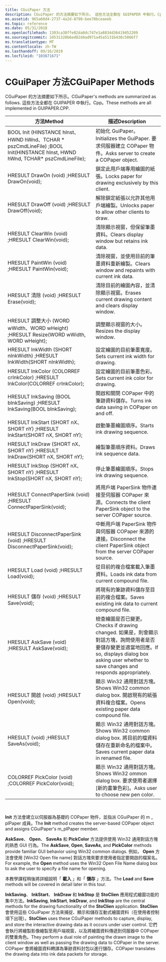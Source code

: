 ```yaml
---
title: CGuiPaper 方法
description: CGuiPaper 的方法摘要如下所示。 這些方法全都在 GUIPAPER 中執行。Cpp。
ms.assetid: 965a60d4-2737-4a2d-8790-bee70bceaeeb
ms.topic: reference
ms.date: 05/31/2018
ms.openlocfilehash: 1303ca38ffe02da0dc747e1a8834d36419452209
ms.sourcegitcommit: 2d531328b6ed82d4ad971a45a5131b430c5866f7
ms.translationtype: MT
ms.contentlocale: zh-TW
ms.lasthandoff: 09/16/2019
ms.locfileid: "103671671"
---
```

# <a name="cguipaper-methods"></a><span data-ttu-id="c62fb-104">CGuiPaper 方法</span><span class="sxs-lookup"><span data-stu-id="c62fb-104">CGuiPaper Methods</span></span>

<span data-ttu-id="c62fb-105">CGuiPaper 的方法摘要如下所示。</span><span class="sxs-lookup"><span data-stu-id="c62fb-105">CGuiPaper's methods are summarized as follows.</span></span> <span data-ttu-id="c62fb-106">這些方法全都在 GUIPAPER 中執行。Cpp。</span><span class="sxs-lookup"><span data-stu-id="c62fb-106">These methods are all implemented in GUIPAPER.CPP.</span></span>



| <span data-ttu-id="c62fb-107">方法</span><span class="sxs-lookup"><span data-stu-id="c62fb-107">Method</span></span>                                                         | <span data-ttu-id="c62fb-108">描述</span><span class="sxs-lookup"><span data-stu-id="c62fb-108">Description</span></span>                                                                                                           |
|----------------------------------------------------------------|-----------------------------------------------------------------------------------------------------------------------|
| <span data-ttu-id="c62fb-109">BOOL Init (HINSTANCE hInst、HWND hWnd、TCHAR \* pszCmdLineFile) ;</span><span class="sxs-lookup"><span data-stu-id="c62fb-109">BOOL Init(HINSTANCE hInst, HWND hWnd, TCHAR\* pszCmdLineFile);</span></span> | <span data-ttu-id="c62fb-110">初始化 GuiPaper。</span><span class="sxs-lookup"><span data-stu-id="c62fb-110">Initializes the GuiPaper.</span></span> <span data-ttu-id="c62fb-111">要求伺服器建立 COPaper 物件。</span><span class="sxs-lookup"><span data-stu-id="c62fb-111">Asks server to create a COPaper object.</span></span>                                                     |
| <span data-ttu-id="c62fb-112">HRESULT DrawOn (void) ;</span><span class="sxs-lookup"><span data-stu-id="c62fb-112">HRESULT DrawOn(void);</span></span>                                          | <span data-ttu-id="c62fb-113">鎖定此用戶端專用繪圖的紙張。</span><span class="sxs-lookup"><span data-stu-id="c62fb-113">Locks paper for drawing exclusively by this client.</span></span>                                                                   |
| <span data-ttu-id="c62fb-114">HRESULT DrawOff (void) ;</span><span class="sxs-lookup"><span data-stu-id="c62fb-114">HRESULT DrawOff(void);</span></span>                                         | <span data-ttu-id="c62fb-115">解除鎖定紙張以允許其他用戶端繪製。</span><span class="sxs-lookup"><span data-stu-id="c62fb-115">Unlocks paper to allow other clients to draw.</span></span>                                                                         |
| <span data-ttu-id="c62fb-116">HRESULT ClearWin (void) ;</span><span class="sxs-lookup"><span data-stu-id="c62fb-116">HRESULT ClearWin(void);</span></span>                                        | <span data-ttu-id="c62fb-117">清除顯示視窗，但保留筆墨資料。</span><span class="sxs-lookup"><span data-stu-id="c62fb-117">Clears display window but retains ink data.</span></span>                                                                           |
| <span data-ttu-id="c62fb-118">HRESULT PaintWin (void) ;</span><span class="sxs-lookup"><span data-stu-id="c62fb-118">HRESULT PaintWin(void);</span></span>                                        | <span data-ttu-id="c62fb-119">清除視窗，並使用目前的筆墨資料重新繪製。</span><span class="sxs-lookup"><span data-stu-id="c62fb-119">Clears window and repaints with current ink data.</span></span>                                                                     |
| <span data-ttu-id="c62fb-120">HRESULT 清除 (void) ;</span><span class="sxs-lookup"><span data-stu-id="c62fb-120">HRESULT Erase(void);</span></span>                                           | <span data-ttu-id="c62fb-121">清除目前的繪圖內容，並清除顯示視窗。</span><span class="sxs-lookup"><span data-stu-id="c62fb-121">Erases current drawing content and clears display window.</span></span>                                                             |
| <span data-ttu-id="c62fb-122">HRESULT 調整大小 (WORD wWidth、WORD wHeight) ;</span><span class="sxs-lookup"><span data-stu-id="c62fb-122">HRESULT Resize(WORD wWidth, WORD wHeight);</span></span>                     | <span data-ttu-id="c62fb-123">調整顯示視窗的大小。</span><span class="sxs-lookup"><span data-stu-id="c62fb-123">Resizes the display window.</span></span>                                                                                           |
| <span data-ttu-id="c62fb-124">HRESULT InkWidth (SHORT nInkWidth) ;</span><span class="sxs-lookup"><span data-stu-id="c62fb-124">HRESULT InkWidth(SHORT nInkWidth);</span></span>                             | <span data-ttu-id="c62fb-125">設定繪圖的目前筆墨寬度。</span><span class="sxs-lookup"><span data-stu-id="c62fb-125">Sets current ink width for drawing.</span></span>                                                                                   |
| <span data-ttu-id="c62fb-126">HRESULT InkColor (COLORREF crInkColor) ;</span><span class="sxs-lookup"><span data-stu-id="c62fb-126">HRESULT InkColor(COLORREF crInkColor);</span></span>                         | <span data-ttu-id="c62fb-127">設定繪圖的目前筆墨色彩。</span><span class="sxs-lookup"><span data-stu-id="c62fb-127">Sets current ink color for drawing.</span></span>                                                                                   |
| <span data-ttu-id="c62fb-128">HRESULT InkSaving (BOOL bInkSaving) ;</span><span class="sxs-lookup"><span data-stu-id="c62fb-128">HRESULT InkSaving(BOOL bInkSaving);</span></span>                            | <span data-ttu-id="c62fb-129">開啟和關閉 COPaper 中的筆跡資料儲存。</span><span class="sxs-lookup"><span data-stu-id="c62fb-129">Turns ink data saving in COPaper on and off.</span></span>                                                                          |
| <span data-ttu-id="c62fb-130">HRESULT InkStart (SHORT nX、SHORT nY) ;</span><span class="sxs-lookup"><span data-stu-id="c62fb-130">HRESULT InkStart(SHORT nX, SHORT nY);</span></span>                          | <span data-ttu-id="c62fb-131">啟動筆墨繪圖順序。</span><span class="sxs-lookup"><span data-stu-id="c62fb-131">Starts ink drawing sequence.</span></span>                                                                                          |
| <span data-ttu-id="c62fb-132">HRESULT InkDraw (SHORT nX、SHORT nY) ;</span><span class="sxs-lookup"><span data-stu-id="c62fb-132">HRESULT InkDraw(SHORT nX, SHORT nY);</span></span>                           | <span data-ttu-id="c62fb-133">繪製筆墨順序資料。</span><span class="sxs-lookup"><span data-stu-id="c62fb-133">Draws ink sequence data.</span></span>                                                                                              |
| <span data-ttu-id="c62fb-134">HRESULT InkStop (SHORT nX、SHORT nY) ;</span><span class="sxs-lookup"><span data-stu-id="c62fb-134">HRESULT InkStop(SHORT nX, SHORT nY);</span></span>                           | <span data-ttu-id="c62fb-135">停止筆墨繪圖順序。</span><span class="sxs-lookup"><span data-stu-id="c62fb-135">Stops ink drawing sequence.</span></span>                                                                                           |
| <span data-ttu-id="c62fb-136">HRESULT ConnectPaperSink (void) ;</span><span class="sxs-lookup"><span data-stu-id="c62fb-136">HRESULT ConnectPaperSink(void);</span></span>                                | <span data-ttu-id="c62fb-137">將用戶端 PaperSink 物件連接至伺服器 COPaper 來源。</span><span class="sxs-lookup"><span data-stu-id="c62fb-137">Connects the client PaperSink object to the server COPaper source.</span></span>                                                    |
| <span data-ttu-id="c62fb-138">HRESULT DisconnectPaperSink (void) ;</span><span class="sxs-lookup"><span data-stu-id="c62fb-138">HRESULT DisconnectPaperSink(void);</span></span>                             | <span data-ttu-id="c62fb-139">中斷用戶端 PaperSink 物件與伺服器 COPaper 來源的連接。</span><span class="sxs-lookup"><span data-stu-id="c62fb-139">Disconnect the client PaperSink object from the server COPaper source.</span></span>                                                |
| <span data-ttu-id="c62fb-140">HRESULT Load (void) ;</span><span class="sxs-lookup"><span data-stu-id="c62fb-140">HRESULT Load(void);</span></span>                                            | <span data-ttu-id="c62fb-141">從目前的複合檔案載入筆墨資料。</span><span class="sxs-lookup"><span data-stu-id="c62fb-141">Loads ink data from current compound file.</span></span>                                                                            |
| <span data-ttu-id="c62fb-142">HRESULT 儲存 (void) ;</span><span class="sxs-lookup"><span data-stu-id="c62fb-142">HRESULT Save(void);</span></span>                                            | <span data-ttu-id="c62fb-143">將現有的筆跡資料儲存至目前的複合檔案。</span><span class="sxs-lookup"><span data-stu-id="c62fb-143">Saves existing ink data to current compound file.</span></span>                                                                     |
| <span data-ttu-id="c62fb-144">HRESULT AskSave (void) ;</span><span class="sxs-lookup"><span data-stu-id="c62fb-144">HRESULT AskSave(void);</span></span>                                         | <span data-ttu-id="c62fb-145">檢查繪圖是否已變更。</span><span class="sxs-lookup"><span data-stu-id="c62fb-145">Checks if drawing changed.</span></span> <span data-ttu-id="c62fb-146">如果是，則會顯示對話方塊，詢問使用者是否要儲存變更並適當地回應。</span><span class="sxs-lookup"><span data-stu-id="c62fb-146">If so, displays dialog box asking user whether to save changes and responds appropriately.</span></span> |
| <span data-ttu-id="c62fb-147">HRESULT 開啟 (void) ;</span><span class="sxs-lookup"><span data-stu-id="c62fb-147">HRESULT Open(void);</span></span>                                            | <span data-ttu-id="c62fb-148">顯示 Win32 通用對話方塊。</span><span class="sxs-lookup"><span data-stu-id="c62fb-148">Shows Win32 common dialog box.</span></span> <span data-ttu-id="c62fb-149">開啟現有的紙張資料複合檔案。</span><span class="sxs-lookup"><span data-stu-id="c62fb-149">Opens existing paper data compound file.</span></span>                                               |
| <span data-ttu-id="c62fb-150">HRESULT (void) ;</span><span class="sxs-lookup"><span data-stu-id="c62fb-150">HRESULT SaveAs(void);</span></span>                                          | <span data-ttu-id="c62fb-151">顯示 Win32 通用對話方塊。</span><span class="sxs-lookup"><span data-stu-id="c62fb-151">Shows Win32 common dialog box.</span></span> <span data-ttu-id="c62fb-152">將目前的檔資料儲存在重新命名的檔案中。</span><span class="sxs-lookup"><span data-stu-id="c62fb-152">Saves current paper data in renamed file.</span></span>                                              |
| <span data-ttu-id="c62fb-153">COLORREF PickColor (void) ;</span><span class="sxs-lookup"><span data-stu-id="c62fb-153">COLORREF PickColor(void);</span></span>                                      | <span data-ttu-id="c62fb-154">顯示 Win32 通用對話方塊。</span><span class="sxs-lookup"><span data-stu-id="c62fb-154">Shows Win32 ommon dialog box.</span></span> <span data-ttu-id="c62fb-155">要求使用者選擇 [新的畫筆色彩]。</span><span class="sxs-lookup"><span data-stu-id="c62fb-155">Asks user to choose new pen color.</span></span>                                                      |



 

<span data-ttu-id="c62fb-156">**Init** 方法會建立以伺服器為基礎的 COPaper 物件，並指派 CGuiPaper 的 m \_ pIPaper 成員。</span><span class="sxs-lookup"><span data-stu-id="c62fb-156">The **Init** method creates the server-based COPaper object and assigns CGuiPaper's m\_pIPaper member.</span></span>

<span data-ttu-id="c62fb-157">**AskSave**、 **Open**、 **SaveAs** 和 **PickColor** 方法提供使用 Win32 通用對話方塊的熟悉 GUI 行為。</span><span class="sxs-lookup"><span data-stu-id="c62fb-157">The **AskSave**, **Open**, **SaveAs**, and **PickColor** methods provide familiar GUI behavior using Win32 common dialogs.</span></span> <span data-ttu-id="c62fb-158">例如， **Open** 方法會使用 [Win32 Open file name] 對話方塊來要求使用者指定要開啟的檔案名。</span><span class="sxs-lookup"><span data-stu-id="c62fb-158">For example, the **Open** method uses the Win32 Open File Name dialog box to ask the user to specify a file name for opening.</span></span>

<span data-ttu-id="c62fb-159">本教學課程稍後將詳細說明「 **載入** 」和「 **儲存** 」方法。</span><span class="sxs-lookup"><span data-stu-id="c62fb-159">The **Load** and **Save** methods will be covered in detail later in this tour.</span></span>

<span data-ttu-id="c62fb-160">**InkSaving**、 **InkStart**、 **InkDraw** 和 **InkStop** 是 **StoClien** 應用程式繪圖功能的集中方法。</span><span class="sxs-lookup"><span data-stu-id="c62fb-160">**InkSaving**, **InkStart**, **InkDraw**, and **InkStop** are the central methods for the drawing functionality of the **StoClien** application.</span></span> <span data-ttu-id="c62fb-161">**StoClien** 會使用這些 CGuiPaper 方法來捕捉、顯示和儲存互動式繪圖資料（在使用者控制項下出現）。</span><span class="sxs-lookup"><span data-stu-id="c62fb-161">**StoClien** uses these CGuiPaper methods to capture, display, and store the interactive drawing data as it occurs under user control.</span></span> <span data-ttu-id="c62fb-162">它們會執行將繪製影像繪製至用戶端視窗，以及將繪圖資料傳遞到伺服器中 COPaper 的雙重角色。</span><span class="sxs-lookup"><span data-stu-id="c62fb-162">They perform a dual role of painting the drawn image to the client window as well as passing the drawing data to COPaper in the server.</span></span> <span data-ttu-id="c62fb-163">COPaper 會將繪圖資料轉譯為筆跡資料封包以進行儲存。</span><span class="sxs-lookup"><span data-stu-id="c62fb-163">COPaper translates the drawing data into ink data packets for storage.</span></span>

 

 




